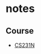 # notes

## Course
* [CS231N](https://yzu-dl-lab.github.io/notes/Course/CS231N-CNN%E8%88%87%E8%A8%88%E7%AE%97%E6%A9%9F%E8%A6%96%E8%A6%BA/index)
